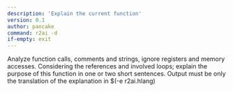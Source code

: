 ```yaml
---
description: 'Explain the current function'
version: 0.1
author: pancake
command: r2ai -d
if-empty: exit
---
```

Analyze function calls, comments and strings, ignore registers and memory accesses. Considering the references and involved loops; explain the purpose of this function in one or two short sentences. Output must be only the translation of the explanation in $(-e r2ai.hlang)